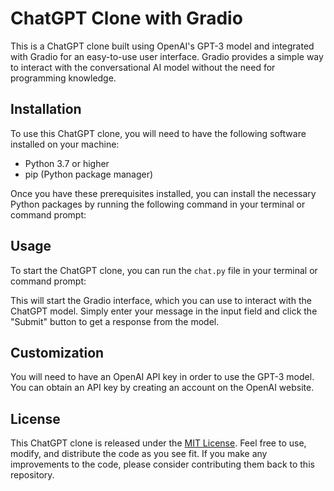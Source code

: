 # ChatGPT Clone with Gradio

This is a ChatGPT clone built using OpenAI's GPT-3 model and integrated with Gradio for an easy-to-use user interface. Gradio provides a simple way to interact with the conversational AI model without the need for programming knowledge.

## Installation

To use this ChatGPT clone, you will need to have the following software installed on your machine:

- Python 3.7 or higher
- pip (Python package manager)

Once you have these prerequisites installed, you can install the necessary Python packages by running the following command in your terminal or command prompt:


## Usage

To start the ChatGPT clone, you can run the `chat.py` file in your terminal or command prompt:


This will start the Gradio interface, which you can use to interact with the ChatGPT model. Simply enter your message in the input field and click the "Submit" button to get a response from the model.

## Customization

You will need to have an OpenAI API key in order to use the GPT-3 model. You can obtain an API key by creating an account on the OpenAI website.

## License

This ChatGPT clone is released under the [MIT License](https://opensource.org/licenses/MIT). Feel free to use, modify, and distribute the code as you see fit. If you make any improvements to the code, please consider contributing them back to this repository.


